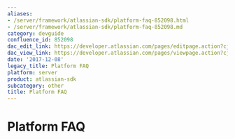 ```yaml
---
aliases:
- /server/framework/atlassian-sdk/platform-faq-852098.html
- /server/framework/atlassian-sdk/platform-faq-852098.md
category: devguide
confluence_id: 852098
dac_edit_link: https://developer.atlassian.com/pages/editpage.action?cjm=wozere&pageId=852098
dac_view_link: https://developer.atlassian.com/pages/viewpage.action?cjm=wozere&pageId=852098
date: '2017-12-08'
legacy_title: Platform FAQ
platform: server
product: atlassian-sdk
subcategory: other
title: Platform FAQ
---
```

# Platform FAQ
